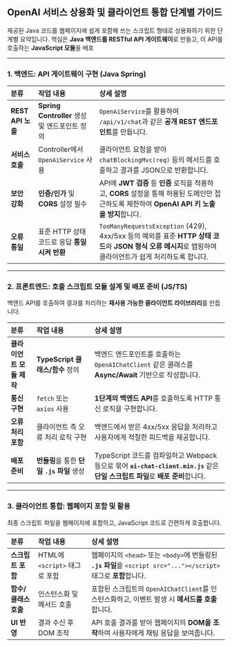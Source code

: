 ## OpenAI 서비스 상용화 및 클라이언트 통합 단계별 가이드

제공된 Java 코드를 웹페이지에 쉽게 포함해 쓰는 스크립트 형태로 상용화하기 위한 단계별 요약입니다. 핵심은 **Java 백엔드를 RESTful API 게이트웨이**로 만들고, 이 API를 호출하는 **JavaScript 모듈**을 배포

---

### 1. 백엔드: API 게이트웨이 구현 (Java Spring) 

| 분류 | 작업 내용 | 상세 설명 |
| :--- | :--- | :--- |
| **REST API 노출** | **Spring Controller** 생성 및 엔드포인트 정의 | `OpenAiService`를 활용하여 `/api/v1/chat`과 같은 **공개 REST 엔드포인트**를 만듭니다. |
| **서비스 호출** | Controller에서 `OpenAiService` 사용 | 클라이언트 요청을 받아 `chatBlockingMvc(req)` 등의 메서드를 호출하고 결과를 JSON으로 반환합니다. |
| **보안 강화** | **인증/인가** 및 **CORS** 설정 필수 | API에 **JWT 검증** 등 **인증** 로직을 적용하고, **CORS** 설정을 통해 허용된 도메인만 접근하도록 제한하여 **OpenAI API 키 노출을 방지**합니다. |
| **오류 통일** | 표준 HTTP 상태 코드로 응답 **통일시켜 반환** | `TooManyRequestsException` (429), 4xx/5xx 등의 예외를 표준 **HTTP 상태 코드**와 **JSON 형식 오류 메시지**로 맵핑하여 클라이언트가 쉽게 처리하도록 합니다. |

---

### 2. 프론트엔드: 호출 스크립트 모듈 설계 및 배포 준비 (JS/TS) 

백엔드 API를 호출하여 결과를 처리하는 **재사용 가능한 클라이언트 라이브러리**를 만듭니다.

| 분류 | 작업 내용 | 상세 설명 |
| :--- | :--- | :--- |
| **클라이언트 모듈 제작** | **TypeScript 클래스/함수** 정의 | 백엔드 엔드포인트를 호출하는 `OpenAIChatClient` 같은 클래스를 **Async/Await** 기반으로 작성합니다. |
| **통신 구현** | `fetch` 또는 `axios` 사용 | **1단계의 백엔드 API**를 호출하도록 HTTP 통신 로직을 구현합니다. |
| **오류 처리 포함** | 클라이언트 측 오류 처리 로직 구현 | 백엔드에서 받은 4xx/5xx 응답을 처리하고 사용자에게 적절한 피드백을 제공합니다. |
| **배포 준비** | **번들링**을 통한 **단일 `.js` 파일** 생성 | TypeScript 코드를 컴파일하고 Webpack 등으로 묶어 **`ai-chat-client.min.js`** 같은 **단일 스크립트 파일**로 **배포 준비**합니다. |

---

### 3. 클라이언트 통합: 웹페이지 포함 및 활용 

최종 스크립트 파일을 웹페이지에 포함하고, JavaScript 코드로 간편하게 호출합니다.

| 분류 | 작업 내용 | 상세 설명 |
| :--- | :--- | :--- |
| **스크립트 포함** | HTML에 `<script>` 태그로 포함 | 웹페이지의 `<head>` 또는 `<body>`에 번들링된 **`.js` 파일**을 `<script src="..."></script>` 태그로 **포함**합니다. |
| **함수/클래스 호출** | 인스턴스화 및 메서드 호출 | 포함된 스크립트의 `OpenAIChatClient`를 인스턴스화하고, 이벤트 발생 시 **메서드를 호출**합니다. |
| **UI 반영** | 결과 수신 후 DOM 조작 | API 호출 결과를 받아 웹페이지의 **DOM을 조작**하여 사용자에게 채팅 응답을 보여줍니다. |

